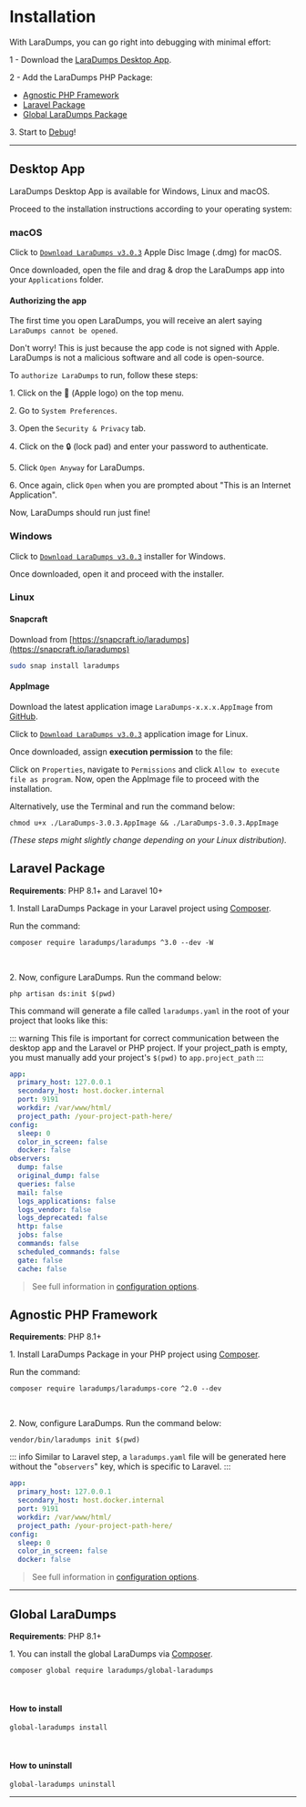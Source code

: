 # Installation

With LaraDumps, you can go right into debugging with minimal effort:

1 - Download the [LaraDumps Desktop App](installation?id=desktop-app).

2 - Add the LaraDumps PHP Package:
   * [Agnostic PHP Framework](https://github.com/laradumps/laradumps-core) 
   * [Laravel Package](https://github.com/laradumps/laradumps)
   * [Global LaraDumps Package](https://github.com/laradumps/global-laradumps)

3․ Start to [Debug](../debug/usage.html)!

---

## Desktop App

LaraDumps Desktop App is available for Windows, Linux and macOS.

Proceed to the installation instructions according to your operating system:

<!--LaraDumpsVersion-->

### **macOS**

Click to [`Download LaraDumps v3.0.3`](https://github.com/laradumps/app/releases/download/v3.0.3/LaraDumps-3.0.3-universal.dmg) Apple Disc Image (.dmg) for macOS.

Once downloaded, open the file and drag & drop the LaraDumps app into your `Applications` folder.

#### Authorizing the app

The first time you open LaraDumps, you will receive an alert saying `LaraDumps cannot be opened`.

Don't worry! This is just because the app code is not signed with Apple. LaraDumps is not a malicious software and all code is open-source.

To `authorize LaraDumps` to run, follow these steps:

1․ Click on the  (Apple logo) on the top menu.

2․ Go to `System Preferences`.

3․ Open the `Security & Privacy` tab.

4․ Click on the 🔒 (lock pad) and enter your password to authenticate.

5․ Click `Open Anyway` for LaraDumps.

6․ Once again, click `Open` when you are prompted about "This is an Internet Application".

Now, LaraDumps should run just fine!

<!--EndOfLaraDumpsVersion-->
### **Windows**

Click to [`Download LaraDumps v3.0.3`](https://github.com/laradumps/app/releases/download/v3.0.3/LaraDumps-Setup-3.0.3.exe) installer for Windows.

Once downloaded, open it and proceed with the installer.

### **Linux**

#### Snapcraft

Download from [https://snapcraft.io/laradumps](https://snapcraft.io/laradumps)

```bash
sudo snap install laradumps
```

#### AppImage

Download the latest application image `LaraDumps-x.x.x.AppImage` from [GitHub](https://github.com/laradumps/app/releases).

Click to [`Download LaraDumps v3.0.3`](https://github.com/laradumps/app/releases/download/v3.0.3/LaraDumps-3.0.3.AppImage) application image for Linux.

Once downloaded, assign **execution permission** to the file:

Click on `Properties`, navigate to `Permissions` and click `Allow to execute file as program`. Now, open the AppImage file to proceed with the installation.

Alternatively, use the Terminal and run the command below:

```shell
chmod u+x ./LaraDumps-3.0.3.AppImage && ./LaraDumps-3.0.3.AppImage
```

*(These steps might slightly change depending on your Linux distribution).*

## Laravel Package

**Requirements**: PHP 8.1+ and Laravel 10+

1․ Install LaraDumps Package in your Laravel project using [Composer](https://getcomposer.org).

Run the command:

```shell
composer require laradumps/laradumps ^3.0 --dev -W
```

<br/>

2․ Now, configure LaraDumps. Run the command below:

```shell
php artisan ds:init $(pwd)
```

This command will generate a file called `laradumps.yaml` in the root of your project that looks like this:

::: warning
This file is important for correct communication between the desktop app and the Laravel or PHP project.
If your project_path is empty, you must manually add your project's `$(pwd)` to `app.project_path`
:::

```yaml
app:
  primary_host: 127.0.0.1
  secondary_host: host.docker.internal
  port: 9191
  workdir: /var/www/html/
  project_path: /your-project-path-here/
config:
  sleep: 0
  color_in_screen: false
  docker: false
observers:
  dump: false
  original_dump: false
  queries: false
  mail: false
  logs_applications: false
  logs_vendor: false
  logs_deprecated: false
  http: false
  jobs: false
  commands: false
  scheduled_commands: false
  gate: false
  cache: false
```

> See full information in [configuration options](configuration.md).

## Agnostic PHP Framework

**Requirements**: PHP 8.1+

1․ Install LaraDumps Package in your PHP project using [Composer](https://getcomposer.org).

Run the command:

```shell
composer require laradumps/laradumps-core ^2.0 --dev
```

<br/>

2․ Now, configure LaraDumps. Run the command below:

```shell
vendor/bin/laradumps init $(pwd)
```

::: info
Similar to Laravel step, a `laradumps.yaml` file will be generated here without the "`observers`" key, which is specific to Laravel.
:::

```yaml
app:
  primary_host: 127.0.0.1
  secondary_host: host.docker.internal
  port: 9191
  workdir: /var/www/html/
  project_path: /your-project-path-here/
config:
  sleep: 0
  color_in_screen: false
  docker: false
```

> See full information in [configuration options](configuration.md).

---

## Global LaraDumps

**Requirements**: PHP 8.1+

1․ You can install the global LaraDumps via [Composer](https://getcomposer.org).

```shell
composer global require laradumps/global-laradumps
```

<br/>

#### How to install

```shell
global-laradumps install
```

<br/>
 
#### How to uninstall

```shell
global-laradumps uninstall
```

---
